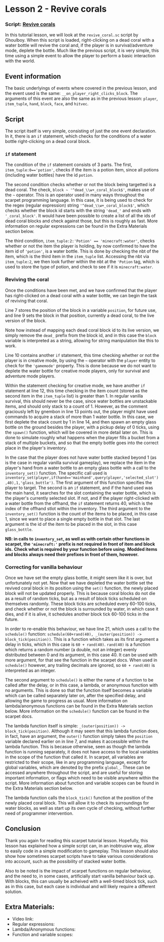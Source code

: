 # Lesson 2 - Revive corals
### Script: [Revive corals](lesson_2_revive_coral.sc)


In this tutorial lesson, we will look at the `revive_coral.sc` script by Ghoulboy.
When this script is loaded, right-clicking on a dead coral with a water bottle will revive the coral and, if the player is in survival/adventure mode, deplete the bottle.
Much like the previous script, it is very simple, this time using a simple event to allow the player to perform a basic interaction with the world.

## Event information
The basic underlyings of events where covered in the previous lesson, and the event used is the same: `__on_player_right_clicks_block`.
The arguments of this event are also the same as in the previous lesson: `player`, `item_tuple`, `hand`, `block`, `face`, and `hitvec`.

## Script
The script itself is very simple, consisting of just the one event declaration.
In it, there is an `if` statement, which checks for the conditions of a water bottle right-clicking on a dead coral block.

### `if` statement
The condition of the `if` statement consists of 3 parts. The first, `item_tuple:0=='potion'`, checks if the item is a potion item, since all potions (including water bottles) have the id `potion`.

The second condition checks whether or not the block being targetted is a dead coral.
The check, `block ~ '^dead_\\w+_coral_block$'`, makes use of the `~` operator.
This is an operator used in many ways throughout the scarpet programming language.
In this case, it is being used to check for the regex (regular expression) string `'^dead_\\w+_coral_block$'`, which checks whether the block id starts with the string `'dead_'` and ends with `'_coral_block'`.
It would have been possible to create a list of all the ids of dead coral blocks and check against those, but this is roughly as fast.
More information on regular expressions can be found in the Extra Materials section below.

The third condition, `item_tuple:2:'Potion' == 'minecraft:water'`, checks whether or not the item the player is holding, by now confirmed to have the item id of `'potion'`, is a water bottle.
This is done by checking the nbt of the item, which is the third item in the `item_tuple` list.
Accessing the nbt via `item_tuple:2`, we then look further within the nbt at the `'Potion` tag, which is used to store the type of potion, and check to see if it is `minecraft:water`.

### Reviving the coral

Once the conditions have been met, and we have confirmed that the player has right-clicked on a dead coral with a water bottle, we can begin the task of reviving that coral.

Line 7 stores the position of the block in a variable `position`, for future use, and line 9 sets the block in that position, currently a dead coral, to the live version of the block.

Note how instead of mapping each dead coral block id to its live version, we simply remove the `dead_` prefix from the block id, and in this case the `block` variable is interpreted as a string, allowing for string manipulation like this to work.

Line 10 contains another `if` statement, this time checking whether or not the player is in creative mode, by using the `~` operator with the `player` entity to check for the `'gamemode'` property.
This is done because we do not want to deplete the water bottle for creative mode players, only for survival and adventure mode players.

Within the statement checking for creative mode, we have another `if` statement at line 12, this time checking in the item count (stored as the second item in the `item_tuple` list) is greater than 1.
In regular vanilla survival, this should never be the case, since water bottles are unstackable items, and should only stack to a count of 1.
However, as the comment graciously left by gnembon in line 13 points out, the player might have used commands to acquire a stack of more than 1 water bottle.
In this case, we first deplete the stack count by 1 in line 14, and then spawn an empty glass bottle on the ground besides the player, with a pickup delay of 0 ticks, using the `spawn()` function, which will be covered in more detail later on.
This is done to simulate roughly what happens when the player fills a bucket from a stack of multiple buckets, and so that the empty bottle goes into the correct place in the player's inventory.

In the case that the player does not have water bottle stacked beyond 1 (as is the case in regular vanilla survival gameplay), we replace the item in the player's hand from a water bottle to an empty glass bottle with a call to the `inventory_set()` function.
The specific call used is `inventory_set(player,if(hand=='mainhand',query(player,'selected_slot'),40),1,'glass_bottle')`.
The first argument of this function specifies the player to target.
The second is an `if` statement, and if the hand used was the main hand, it searches for the slot containing the water bottle, which is the player's currently selected slot.
If not, and if the player right-clicked with a water bottle from the offhand, the `if` statement returns 40, which is the index of the offhand stlot within the inventory.
The third argument to the `inventory_set()` function is the count of the items to be placed, in this case 1, since we want to place a single empty bottle in that slot.
The last argument is the id of the item to be placed in the slot, in this case `glass_bottle`.

**NB: in calls to `inventory_set`, as well as with certain other functions in scarpet, the `'minecraft:'` prefix is not required in front of item and block ids.**
**Check what is required by your function before using.**
**Modded items and blocks always need their prefixes in front of them, however.**

### Correcting for vanilla behaviour

Once we have set the empty glass bottle, it might seem like it is over, but unfortunately not yet.
Now that we have depleted the water bottle  set the revived coral block in its position using the `set()` function, the newly placed block will not be updated properly.
This is because coral blocks do not die as a result of random ticks, but as a result of block ticks scheduled on themselves randomly.
These block ticks are scheduled every 60-100 ticks, and check whether or not the block is surrounded by water, in which case it dies, and if it is alive, it schedules another block tick 60-100 ticks in the future.

In order to re-enable this behaviour, we have line 21, which uses a call to the `schedule()` function: `schedule(60+rand(40), _(outer(position)) -> block_tick(position))`.
This is a function which takes as its first argument a delay in ticks, which in this case is `60 + rand(40)`.
`rand(40)` is a function which returns a random number (a double, not an integer) evenly distributed between 0 and its argument, in this case 40.
It can be used with more argument, for that see the function in the scarpet docs.
When used in `schedule()` however, any trailing decimals are ignored, so `60 + rand(40)` is interpreted as an integer.

The second argument to `schedule()` is either the name of a function to be called after the delay, or in this case, a lambda, or anonymous function with no arguments.
This is done so that the function itself becomes a variable which can be called separately later on, after the specified delay, and allowing the game to progress as usual.
More information on lambda/anonymous functions can be found in the Extra Materials section below.
More information on the `schedule()` function can be found in the scarpet docs.

The lambda function itself is simple: `_(outer(position)) -> block_tick(position)`.
Although it may seem that this lambda function does, in fact, have an argument, the `outer()` function simply takes the `position` variable declared earlier on in line 7, and makes it accessible within the lambda function.
This is becasue otherwise, seen as though the lambda function is running separately, it does not have access to the local variables in the scope of the function that called it.
In scarpet, all variables are restricted to their scope, like in any programming language, except for global variables, which are denoted by the prefix `global_`.
These can be accessed anywhere throughout the script, and are useful for storing important information, or flags which need to be visible anywhere within the script.
More information about function and variable scopes can be found in the Extra Materials section below.

The lambda function calls the `block_tick()` function at the position of the newly placed coral block.
This will allow it to check its surroundings for water blocks, as well as start up its own cycle of checking, without further need of programmer intervention.


## Conclusion
Thank you again for reading this scarpet tutorial lesson.
Hopefully, this lesson has explained how a simple script can, in an inobtrusive way, allow to easily code in a simple modification to gameplay.
This lesson should also show how sometimes scarpet scripts have to take various considerations into account, such as the possibility of stacked water bottle.

Also to be noted is the impact of scarpet functions on regular behaviour, and the need to, in some cases, artificially start vanilla behaviour back up.
With blocks, this can usually be acheived with a well-timed block tick, such as in this case, but each case is individual and will likely require a different solution.

## Extra Materials:
 - Video link: 
 - Regular expressions: 
 - Lambda/Anonymous functions: 
 - Function and variable scopes: 
